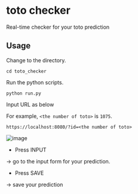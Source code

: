 # toto checker
Real-time checker for your toto prediction

## Usage
Change to the directory.

`cd toto_checker`

Run the python scripts.

`python run.py`

Input URL as below

For example, `<the number of toto>` is `1075`.

`https://localhost:8080/?id=<the number of toto>`

![image](https://user-images.githubusercontent.com/28561230/54176173-21f3f300-44d1-11e9-93a1-2ed9547065f7.png)

- Press INPUT

-> go to the input form for your prediction.

- Press SAVE

-> save your prediction
